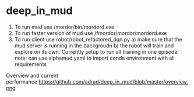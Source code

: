 # deep_in_mud

1. To run mud use /mordor/bin/mordord.exe
2. To run faster version of mud use /fmordor/mordor/mordord.exe
3. To run client use robot/robot_refactored_dqn.py
  a) make sure that the mud server is running in the backgroudn
  b) the robot will train and explore on its own. Currently setup to run all training in one episode. 
  note: can use alphamud.yaml to import conda environment with all requirements

Overview and current performance:https://github.com/adrad/deep_in_mud/blob/master/overview.png
